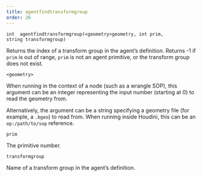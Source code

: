 ```yaml
---
title: agentfindtransformgroup
order: 26
---
```

`int  agentfindtransformgroup(<geometry>geometry, int prim, string transformgroup)`

Returns the index of a transform group in the agent’s definition.
Returns -1 if `prim` is out of range, `prim` is not an agent primitive, or the transform group does not exist.

`<geometry>`

When running in the context of a node (such as a wrangle SOP), this argument can be an integer representing the input number (starting at 0) to read the geometry from.

Alternatively, the argument can be a string specifying a geometry file (for example, a `.bgeo`) to read from. When running inside Houdini, this can be an `op:/path/to/sop` reference.

`prim`

The primitive number.

`transformgroup`

Name of a transform group in the agent’s definition.
